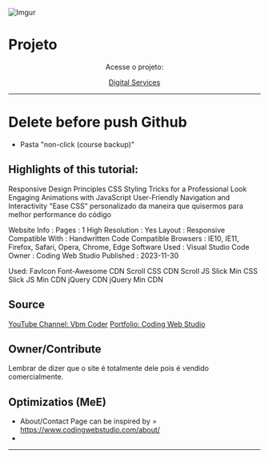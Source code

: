 ![Imgur](https://i.imgur.com/Bym2Q2L.png)

# Projeto
<div align="center"> Acesse o projeto:

[Digital Services](https://b7web-7.vercel.app/)

</div>

------------------------------------------------

# Delete before push Github

  - Pasta "non-click (course backup)"

## Highlights of this tutorial:

Responsive Design Principles
CSS Styling Tricks for a Professional Look
Engaging Animations with JavaScript
User-Friendly Navigation and Interactivity
"Ease CSS" personalizado da maneira que quisermos para melhor performance do código

Website Info :
Pages :	1
High Resolution :	Yes
Layout :	Responsive
Compatible With :	Handwritten Code
Compatible Browsers :	IE10, IE11, Firefox, Safari, Opera, Chrome, Edge
Software Used :	Visual Studio Code
Owner :	Coding Web Studio
Published :	2023-11-30

Used:
FavIcon
Font-Awesome CDN
Scroll CSS CDN
Scroll JS
Slick Min CSS
Slick JS Min CDN
jQuery CDN
jQuery Min CDN


## Source

[YouTube Channel: Vbm Coder](https://youtu.be/_NWqwAuWPVY?si=iChm7zMTglQD9pCr)
[Portfolio: Coding Web Studio](https://www.codingwebstudio.com/webpages/animated-digital-website-template/)

## Owner/Contribute

Lembrar de dizer que o site é totalmente dele pois é vendido comercialmente.

## Optimizatios (MeE)

  - About/Contact Page can be inspired by = https://www.codingwebstudio.com/about/
  - 

----------------------------------------